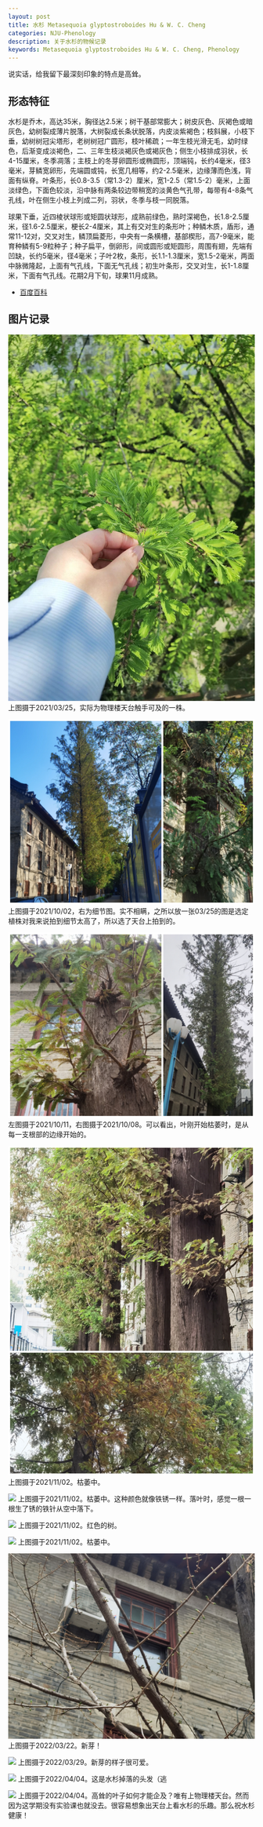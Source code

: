 ```yaml
---
layout: post
title: 水杉 Metasequoia glyptostroboides Hu & W. C. Cheng
categories: NJU-Phenology
description: 关于水杉的物候记录
keywords: Metasequoia glyptostroboides Hu & W. C. Cheng, Phenology
---
```


说实话，给我留下最深刻印象的特点是高耸。

## 形态特征

水杉是乔木，高达35米，胸径达2.5米；树干基部常膨大；树皮灰色、灰褐色或暗灰色，幼树裂成薄片脱落，大树裂成长条状脱落，内皮淡紫褐色；枝斜展，小枝下垂，幼树树冠尖塔形，老树树冠广圆形，枝叶稀疏；一年生枝光滑无毛，幼时绿色，后渐变成淡褐色，二、三年生枝淡褐灰色或褐灰色；侧生小枝排成羽状，长4-15厘米，冬季凋落；主枝上的冬芽卵圆形或椭圆形，顶端钝，长约4毫米，径3毫米，芽鳞宽卵形，先端圆或钝，长宽几相等，约2-2.5毫米，边缘薄而色浅，背面有纵脊。叶条形，长0.8-3.5（常1.3-2）厘米，宽1-2.5（常1.5-2）毫米，上面淡绿色，下面色较淡，沿中脉有两条较边带稍宽的淡黄色气孔带，每带有4-8条气孔线，叶在侧生小枝上列成二列，羽状，冬季与枝一同脱落。

球果下垂，近四棱状球形或矩圆状球形，成熟前绿色，熟时深褐色，长1.8-2.5厘米，径1.6-2.5厘米，梗长2-4厘米，其上有交对生的条形叶；种鳞木质，盾形，通常11-12对，交叉对生，鳞顶扁菱形，中央有一条横槽，基部楔形，高7-9毫米，能育种鳞有5-9粒种子；种子扁平，倒卵形，间或圆形或矩圆形，周围有翅，先端有凹缺，长约5毫米，径4毫米；子叶2枚，条形，长1.1-1.3厘米，宽1.5-2毫米，两面中脉微隆起，上面有气孔线，下面无气孔线；初生叶条形，交叉对生，长1-1.8厘米，下面有气孔线。花期2月下旬，球果11月成熟。

 - [百度百科](https://baike.baidu.com/item/%E6%B0%B4%E6%9D%89/363555)

## 图片记录

![](/images/blog/20210325-Metasequoia-glyptostroboides.jpeg)
上图摄于2021/03/25，实际为物理楼天台触手可及的一株。

![](/images/blog/20211002-Metasequoia-glyptostroboides.jpg)
上图摄于2021/10/02，右为细节图。实不相瞒，之所以放一张03/25的图是选定植株对我来说拍到细节太高了，所以选了天台上拍到的。

![](/images/blog/20211011-Metasequoia-glyptostroboides.jpg)
左图摄于2021/10/11，右图摄于2021/10/08。可以看出，叶刚开始枯萎时，是从每一支根部的边缘开始的。

![](/images/blog/20211102-Metasequoia-glyptostroboides.jpg)
上图摄于2021/11/02。枯萎中。

![](/images/blog/20211208-Metasequoia-glyptostroboides.jpg)
上图摄于2021/11/02。枯萎中。这种颜色就像铁锈一样。落叶时，感觉一根一根生了锈的铁针从空中落下。

![](/images/blog/20211212-Metasequoia-glyptostroboides.jpg)
上图摄于2021/11/02。红色的树。

![](/images/blog/20211222-Metasequoia-glyptostroboides.jpg)
上图摄于2021/11/02。枯萎中。

![](/images/blog/20220322-Metasequoia-glyptostroboides.jpg)
上图摄于2022/03/22。新芽！

![](/images/blog/20220329-Metasequoia-glyptostroboides.jpg)
上图摄于2022/03/29。新芽的样子很可爱。

![](/images/blog/20220404(2)-Metasequoia-glyptostroboides.jpg)
上图摄于2022/04/04。这是水杉掉落的头发（逃

![](/images/blog/20220404-Metasequoia-glyptostroboides.jpg)
上图摄于2022/04/04。高耸的叶子如何才能企及？唯有上物理楼天台。然而因为这学期没有实验课也就没去。很容易想象出天台上看水杉的乐趣。那么祝水杉健康！
